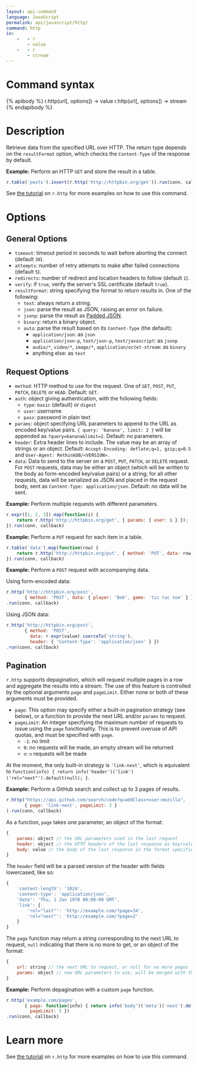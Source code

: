 ```yaml
---
layout: api-command
language: JavaScript
permalink: api/javascript/http/
command: http
io:
    -   - r
        - value
    -   - r
        - stream
---
```


# Command syntax #

{% apibody %}
r.http(url[, options]) &rarr; value
r.http(url[, options]) &rarr; stream
{% endapibody %}

# Description #

Retrieve data from the specified URL over HTTP.  The return type depends on the `resultFormat` option, which checks the `Content-Type` of the response by default.

__Example:__ Perform an HTTP `GET` and store the result in a table.

```js
r.table('posts').insert(r.http('http://httpbin.org/get')).run(conn, callback)
```

See [the tutorial](/docs/external-api-access/) on `r.http` for more examples on how to use this command.

# Options #

## General Options ##

* `timeout`: timeout period in seconds to wait before aborting the connect (default `30`).
* `attempts`: number of retry attempts to make after failed connections (default `5`).
* `redirects`: number of redirect and location headers to follow (default `1`).
* `verify`: if `true`, verify the server's SSL certificate (default `true`).
* `resultFormat`: string specifying the format to return results in. One of the following:
    * `text`: always return a string.
    * `json`: parse the result as JSON, raising an error on failure.
    * `jsonp`: parse the result as [Padded JSON][jsonp].
    * `binary`: return a binary object.
    * `auto`: parse the result based on its `Content-Type` (the default):
        * `application/json`: as `json`
        * `application/json-p`, `text/json-p`, `text/javascript`: as `jsonp`
        * `audio/*`, `video/*`, `image/*`, `application/octet-stream`: as `binary`
        * anything else: as `text`

[jsonp]: https://en.wikipedia.org/wiki/JSONP

## Request Options

* `method`: HTTP method to use for the request. One of `GET`, `POST`, `PUT`, `PATCH`, `DELETE` or `HEAD`. Default: `GET`.
* `auth`: object giving authentication, with the following fields:
    * `type`: `basic` (default) or `digest`
    * `user`: username
    * `pass`: password in plain text
* `params`: object specifying URL parameters to append to the URL as encoded key/value pairs. `{ query: 'banana', limit: 2 }` will be appended as `?query=banana&limit=2`. Default: no parameters.
* `header`: Extra header lines to include. The value may be an array of strings or an object. Default: `Accept-Encoding: deflate;q=1, gzip;q=0.5` and `User-Agent: RethinkDB/<VERSION>`.
* `data`: Data to send to the server on a `POST`, `PUT`, `PATCH`, or `DELETE` request. For `POST` requests, data may be either an object (which will be written to the body as form-encoded key/value pairs) or a string; for all other requests, data will be serialized as JSON and placed in the request body, sent as `Content-Type: application/json`. Default: no data will be sent.

__Example:__ Perform multiple requests with different parameters.

```js
r.expr([1, 2, 3]).map(function(i) {
    return r.http('http://httpbin.org/get', { params: { user: i } });
}).run(conn, callback)
```

__Example:__ Perform a `PUT` request for each item in a table.

```js
r.table('data').map(function(row) {
    return r.http('http://httpbin.org/put', { method: 'PUT', data: row });
}).run(conn, callback)
```

__Example:__ Perform a `POST` request with accompanying data.

Using form-encoded data:

```js
r.http('http://httpbin.org/post',
       { method: 'POST', data: { player: 'Bob', game: 'tic tac toe' } })
.run(conn, callback)
```

Using JSON data:

```js
r.http('http://httpbin.org/post',
       { method: 'POST',
         data: r.expr(value).coerceTo('string'),
         header: { 'Content-Type': 'application/json' } })
.run(conn, callback)
```

## Pagination

`r.http` supports depagination, which will request multiple pages in a row and aggregate the results into a stream.  The use of this feature is controlled by the optional arguments `page` and `pageLimit`.  Either none or both of these arguments must be provided.

* `page`: This option may specify either a built-in pagination strategy (see below), or a function to provide the next URL and/or `params` to request.
* `pageLimit`: An integer specifying the maximum number of requests to issue using the `page` functionality.  This is to prevent overuse of API quotas, and must be specified with `page`.
    * `-1`: no limit
    * `0`: no requests will be made, an empty stream will be returned
    * `n`: `n` requests will be made

At the moment, the only built-in strategy is `'link-next'`, which is equivalent to `function(info) { return info('header')('link')('rel="next"').default(null); }`.

__Example:__ Perform a GitHub search and collect up to 3 pages of results.

```js
r.http("https://api.github.com/search/code?q=addClass+user:mozilla",
       { page: 'link-next', pageLimit: 3 }
).run(conn, callback)
```

As a function, `page` takes one parameter, an object of the format:

```js
{
    params: object // the URL parameters used in the last request
    header: object // the HTTP headers of the last response as key/value pairs
    body: value // the body of the last response in the format specified by `resultFormat`
}
```

The `header` field will be a parsed version of the header with fields lowercased, like so:

```js
{
    'content-length': '1024',
    'content-type': 'application/json',
    'date': 'Thu, 1 Jan 1970 00:00:00 GMT',
    'link': {
        'rel="last"': 'http://example.com/?page=34',
        'rel="next"': 'http://example.com/?page=2'
    }
}
```

The `page` function may return a string corresponding to the next URL to request, `null` indicating that there is no more to get, or an object of the format:

```js
{
    url: string // the next URL to request, or null for no more pages
    params: object // new URL parameters to use, will be merged with the previous request's params
}
```

__Example:__ Perform depagination with a custom `page` function.

```js
r.http('example.com/pages',
       { page: function(info) { return info('body')('meta')('next').default(null); },
         pageLimit: 5 })
.run(conn, callback)
```

# Learn more

See [the tutorial](/docs/external-api-access/) on `r.http` for more examples on how to use this command.
